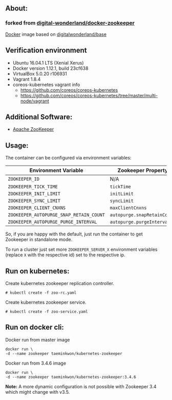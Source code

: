 ## About:

### forked from [digital-wonderland/docker-zookeeper](https://github.com/digital-wonderland/docker-zookeeper)

[Docker](http://www.docker.com/) image based on [digitalwonderland/base](https://registry.hub.docker.com/u/digitalwonderland/base/)

## Verification environment

* Ubuntu 16.04.1 LTS (Xenial Xerus)
* Docker version 1.12.1, build 23cf638
* VirtualBox 5.0.20 r106931
* Vagrant 1.8.4
* coreos-kubernetes vagrant info
  - https://github.com/coreos/coreos-kubernetes
  - https://github.com/coreos/coreos-kubernetes/tree/master/multi-node/vagrant

## Additional Software:

* [Apache ZooKeeper](http://zookeeper.apache.org/)

## Usage:

The container can be configured via environment variables:

| Environment Variable | Zookeeper Property | Default |
| -------------------- | ------------------ | --------|
| ```ZOOKEEPER_ID``` | N/A | ```1``` |
| ```ZOOKEEPER_TICK_TIME``` | ```tickTime``` | ```2000``` |
| ```ZOOKEEPER_INIT_LIMIT``` | ```initLimit``` | ```10``` |
| ```ZOOKEEPER_SYNC_LIMIT``` | ```syncLimit``` | ```5``` |
| ```ZOOKEEPER_CLIENT_CNXNS``` | ```maxClientCnxns``` | ```60``` |
| ```ZOOKEEPER_AUTOPURGE_SNAP_RETAIN_COUNT``` | ```autopurge.snapRetainCount``` | ```3``` |
| ```ZOOKEEPER_AUTOPURGE_PURGE_INTERVAL``` | ```autopurge.purgeInterval``` | ```0``` |

So, if you are happy with the default, just run the container to get Zookeeper in standalone mode.

To run a cluster just set more ```ZOOKEEPER_SERVER_X``` environment variables (replace ```X``` with the respective id) set to the respective ip.

## Run on kubernetes:

Create kubernetes zookeeper replication controller.

```
# kubectl create -f zoo-rc.yaml
```

Create kubernetes zookeeper service.

```
# kubectl create -f zoo-service.yaml
```

## Run on docker cli:

Docker run from master image

```
docker run \
-d --name zookeeper taeminkwon/kubernetes-zookeeper
```

Docker run from 3.4.6 image

```
docker run \
-d --name zookeeper taeminkwon/kubernetes-zookeeper:3.4.6
```

**Note:** A more dynamic configuration is not possible with Zookeeper 3.4 which might change with v3.5.
